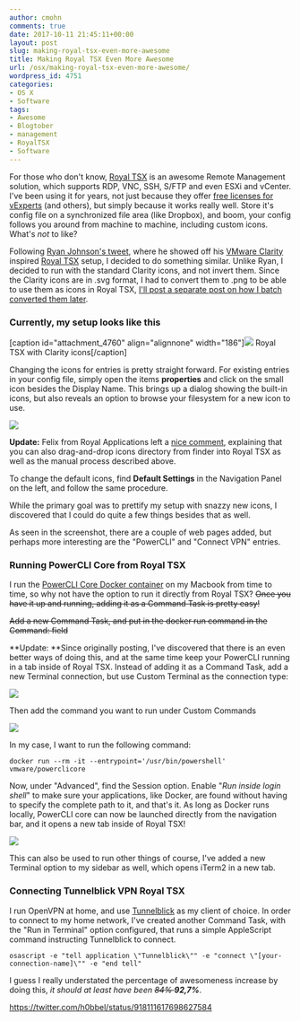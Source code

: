 ```yaml
---
author: cmohn
comments: true
date: 2017-10-11 21:45:11+00:00
layout: post
slug: making-royal-tsx-even-more-awesome
title: Making Royal TSX Even More Awesome
url: /osx/making-royal-tsx-even-more-awesome/
wordpress_id: 4751
categories:
- OS X
- Software
tags:
- Awesome
- Blogtober
- management
- RoyalTSX
- Software
---
```


For those who don't know, [Royal TSX](https://www.royalapplications.com/ts/mac/features) is an awesome Remote Management solution, which supports RDP, VNC, SSH, S/FTP and even ESXi and vCenter. I've been using it for years, not just because they offer [free licenses for vExperts](https://www.royalapplications.com/ts/nfr/) (and others), but simply because it works really well. Store it's config file on a synchronized file area (like Dropbox), and boom, your config follows you around from machine to machine, including custom icons. What's _not_ to like?

Following [Ryan Johnson's tweet](https://twitter.com/tenthirtyam/status/913734554216693765), where he showed off his [VMware Clarity](https://github.com/vmware/clarity/tree/master/src/clarity-icons) inspired [Royal TSX](https://www.royalapplications.com/ts/mac/features) setup, I decided to do something similar. Unlike Ryan, I decided to run with the standard Clarity icons, and not invert them. Since the Clarity icons are in .svg format, I had to convert them to .png to be able to use them as icons in Royal TSX, [I'll post a separate post on how I batch converted them later](http://vninja.net/osx/mass-converting-svg-to-png-on-macos/).



### Currently, my setup looks like this



[caption id="attachment_4760" align="alignnone" width="186"][![](/img/Screenshot-2017-10-11-23.16.25-186x300.png)](/img/Screenshot-2017-10-11-23.16.25.png) Royal TSX with Clarity icons[/caption]

Changing the icons for entries is pretty straight forward. For existing entries in your config file, simply open the items **properties** and click on the small icon besides the Display Name. This brings up a dialog showing the built-in icons, but also reveals an option to browse your filesystem for a new icon to use.

[![](/img/Screenshot-2017-10-11-23.21.48-644x305.png)](/img/Screenshot-2017-10-11-23.21.48.png)

**Update:** Felix from Royal Applications left a [nice comment](http://vninja.net/osx/making-royal-tsx-even-more-awesome/#comment-19281), explaining that you can also drag-and-drop icons directory from finder into Royal TSX as well as the manual process described above.

To change the default icons, find **Default Settings** in the Navigation Panel on the left, and follow the same procedure.

While the primary goal was to prettify my setup with snazzy new icons, I discovered that I could do quite a few things besides that as well.

As seen in the screenshot, there are a couple of web pages added, but perhaps more interesting are the "PowerCLI" and "Connect VPN" entries.



### Running PowerCLI Core from Royal TSX



I run the [PowerCLI Core Docker container](http://www.virtuallyghetto.com/2016/10/powercli-core-is-now-available-on-docker-hub.html) on my Macbook from time to time, so why not have the option to run it directly from Royal TSX? <del>Once you have it up and running, adding it as a Command Task is pretty easy!</del>

<del>Add a new Command Task, and put in the docker run command in the Command: field</del>

**Update: **Since originally posting, I've discovered that there is an even better ways of doing this, and at the same time keep your PowerCLI running in a tab inside of Royal TSX. Instead of adding it as a Command Task, add a new Terminal connection, but use Custom Terminal as the connection type:

[![](/img/Screenshot-2017-10-16-18.00.39-300x210.png)](/img/Screenshot-2017-10-16-18.00.39.png)

Then add the command you want to run under Custom Commands

[![](/img/Screenshot-2017-10-16-18.01.51-300x213.png)](/img/Screenshot-2017-10-16-18.01.51.png)

In my case, I want to run the following command:

`docker run --rm -it --entrypoint='/usr/bin/powershell' vmware/powerclicore
`

Now, under "Advanced", find the Session option. Enable "_Run inside login shell_" to make sure your applications, like Docker, are found without having to specify the complete path to it, and that's it. As long as Docker runs locally, PowerCLI core can now be launched directly from the navigation bar, and it opens a new tab inside of Royal TSX!

[![](/img/Screenshot-2017-10-16-18.03.27-300x95.png)](/img/Screenshot-2017-10-16-18.03.27.png)

This can also be used to run other things of course, I've added a new Terminal option to my sidebar as well, which opens iTerm2 in a new tab.



### Connecting Tunnelblick VPN Royal TSX



I run OpenVPN at home, and use [Tunnelblick](https://www.tunnelblick.net) as my client of choice. In order to connect to my home network, I've created another Command Task, with the "Run in Terminal" option configured, that runs a simple AppleScript command instructing Tunnelblick to connect.

`osascript -e "tell application \"Tunnelblick\"" -e "connect \"[your-connection-name]\"" -e "end tell"`

I guess I really understated the percentage of awesomeness increase by doing this, _it should at least have been <del>84% </del>**92,7%**_.

https://twitter.com/h0bbel/status/918111617698627584


